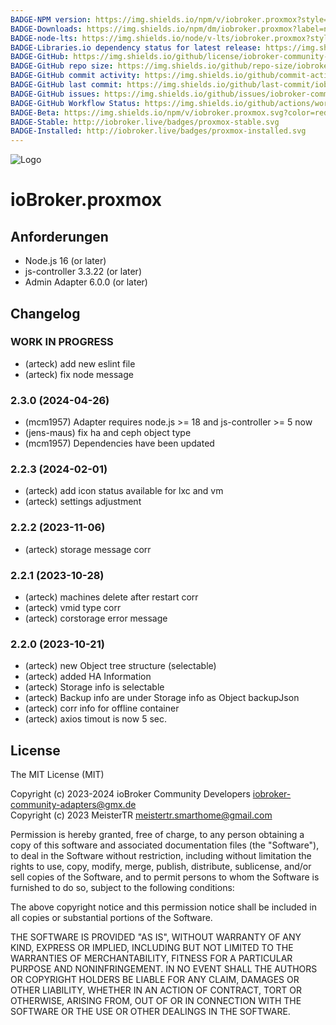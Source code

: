 ```yaml
---
BADGE-NPM version: https://img.shields.io/npm/v/iobroker.proxmox?style=flat-square
BADGE-Downloads: https://img.shields.io/npm/dm/iobroker.proxmox?label=npm%20downloads&style=flat-square
BADGE-node-lts: https://img.shields.io/node/v-lts/iobroker.proxmox?style=flat-square
BADGE-Libraries.io dependency status for latest release: https://img.shields.io/librariesio/release/npm/iobroker.proxmox?label=npm%20dependencies&style=flat-square
BADGE-GitHub: https://img.shields.io/github/license/iobroker-community-adapters/iobroker.proxmox?style=flat-square
BADGE-GitHub repo size: https://img.shields.io/github/repo-size/iobroker-community-adapters/iobroker.proxmox?logo=github&style=flat-square
BADGE-GitHub commit activity: https://img.shields.io/github/commit-activity/m/iobroker-community-adapters/iobroker.proxmox?logo=github&style=flat-square
BADGE-GitHub last commit: https://img.shields.io/github/last-commit/iobroker-community-adapters/iobroker.proxmox?logo=github&style=flat-square
BADGE-GitHub issues: https://img.shields.io/github/issues/iobroker-community-adapters/iobroker.proxmox?logo=github&style=flat-square
BADGE-GitHub Workflow Status: https://img.shields.io/github/actions/workflow/status/iobroker-community-adapters/iobroker.proxmox/test-and-release.yml?branch=master&logo=github&style=flat-square
BADGE-Beta: https://img.shields.io/npm/v/iobroker.proxmox.svg?color=red&label=beta
BADGE-Stable: http://iobroker.live/badges/proxmox-stable.svg
BADGE-Installed: http://iobroker.live/badges/proxmox-installed.svg
---
```

![Logo](../../admin/proxmox.png)

# ioBroker.proxmox

## Anforderungen
- Node.js 16 (or later)
- js-controller 3.3.22 (or later)
- Admin Adapter 6.0.0 (or later)

## Changelog
<!--
	Placeholder for the next version (at the beginning of the line):
	### **WORK IN PROGRESS**
-->

### **WORK IN PROGRESS**
* (arteck) add new eslint file
* (arteck) fix node message

### 2.3.0 (2024-04-26)
* (mcm1957) Adapter requires node.js >= 18 and js-controller >= 5 now
* (jens-maus) fix ha and ceph object type
* (mcm1957) Dependencies have been updated

### 2.2.3 (2024-02-01)
* (arteck) add icon status available for lxc and vm
* (arteck) settings adjustment

### 2.2.2 (2023-11-06)
* (arteck) storage message corr

### 2.2.1 (2023-10-28)
* (arteck) machines delete after restart corr
* (arteck) vmid type corr
* (arteck) corstorage error message

### 2.2.0 (2023-10-21)
* (arteck) new Object tree structure (selectable)
* (arteck) added HA Information
* (arteck) Storage info is selectable
* (arteck) Backup info are under Storage info as Object backupJson
* (arteck) corr info for offline container
* (arteck) axios timout is now 5 sec.

## License

The MIT License (MIT)

Copyright (c) 2023-2024 ioBroker Community Developers <iobroker-community-adapters@gmx.de>  
Copyright (c) 2023 MeisterTR <meistertr.smarthome@gmail.com>

Permission is hereby granted, free of charge, to any person obtaining a copy
of this software and associated documentation files (the "Software"), to deal
in the Software without restriction, including without limitation the rights
to use, copy, modify, merge, publish, distribute, sublicense, and/or sell
copies of the Software, and to permit persons to whom the Software is
furnished to do so, subject to the following conditions:

The above copyright notice and this permission notice shall be included in
all copies or substantial portions of the Software.

THE SOFTWARE IS PROVIDED "AS IS", WITHOUT WARRANTY OF ANY KIND, EXPRESS OR
IMPLIED, INCLUDING BUT NOT LIMITED TO THE WARRANTIES OF MERCHANTABILITY,
FITNESS FOR A PARTICULAR PURPOSE AND NONINFRINGEMENT. IN NO EVENT SHALL THE
AUTHORS OR COPYRIGHT HOLDERS BE LIABLE FOR ANY CLAIM, DAMAGES OR OTHER
LIABILITY, WHETHER IN AN ACTION OF CONTRACT, TORT OR OTHERWISE, ARISING FROM,
OUT OF OR IN CONNECTION WITH THE SOFTWARE OR THE USE OR OTHER DEALINGS IN
THE SOFTWARE.